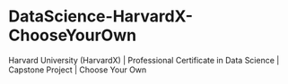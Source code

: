 # DataScience-HarvardX-ChooseYourOwn
Harvard University (HarvardX) | Professional Certificate in Data Science | Capstone Project | Choose Your Own
